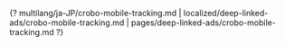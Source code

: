 {? multilang/ja-JP/crobo-mobile-tracking.md | localized/deep-linked-ads/crobo-mobile-tracking.md | pages/deep-linked-ads/crobo-mobile-tracking.md ?}
